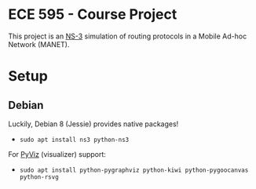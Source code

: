 ECE 595 - Course Project
========================

This project is an [NS-3] simulation of routing protocols
in a Mobile Ad-hoc Network (MANET).

# Setup

## Debian
Luckily, Debian 8 (Jessie) provides native packages!
- `sudo apt install ns3 python-ns3`

For [PyViz] (visualizer) support:
- `sudo apt install python-pygraphviz python-kiwi python-pygoocanvas python-rsvg`


[NS-3]: https://www.nsnam.org
[PyViz]: https://www.nsnam.org/wiki/PyViz
